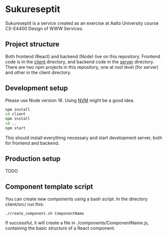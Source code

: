 # Sukureseptit
Sukureseptit is a service created as an exercise at
Aalto University course CS-E4400 Design of WWW Services.

## Project structure
Both frontend (React) and backend (Node) live on this repository.
Frontend code is in the [client](./client/) directory,
and backend code in the [server](./server/) directory.
There are two npm projects in this repository, one at root level (for server)
and other in the client directory.

## Development setup
Please use Node version 16.
Using [NVM](https://github.com/nvm-sh/nvm) might be a good idea.

```zsh
npm install
cd client
npm install
cd ..
npm start
```

This should install everything necessary and start development server,
both for frontend and backend.

## Production setup
TODO

## Component template script
You can create new components using a bash script.
In the directory client/src/ run this:

```zsh
./create_component.sh ComponentName
```

If successful, it will create a file in ./components/ComponentName.js,
containing the basic structure of a React component.
